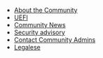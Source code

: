 <ul>
 
 
<li><a href="https://github.com/tianocore/tianocore.github.io/wiki/About-The-Community" title="About the Community"> About the Community </a></li>

<li><a href="https://github.com/tianocore/tianocore.github.io/wiki/UEFI" title="UEFI"> UEFI </a></li>

<li><a href="#" title="Community News"> Community News </a></li>


<li>
<a href="https://github.com/tianocore/tianocore.github.io/wiki/Security-Advisory" title="Security advisory"> Security advisory </a>
</li>

<li><a href="https://github.com/tianocore/tianocore.github.io/wiki/Community_Admins" title="Contact Community Admins"> Contact Community Admins </a></li>
 
<li><a href="https://github.com/tianocore/tianocore.github.io/wiki/Legalese" title="Legalese"> Legalese </a></li>

</ul>
